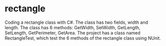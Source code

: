 # rectangle
  Coding a rectangle class with C#. 
  The class has two fields, width and length.
  The class has 6 methods: GetWidth, SetWidth, GetLength, SetLength, GetPerimeter, GetArea.
  The project has a class named RectangleTest, which test the 6 methods of the rectangle class using NUnit.
